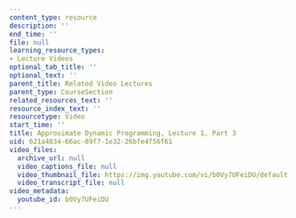 ```yaml
---
content_type: resource
description: ''
end_time: ''
file: null
learning_resource_types:
- Lecture Videos
optional_tab_title: ''
optional_text: ''
parent_title: Related Video Lectures
parent_type: CourseSection
related_resources_text: ''
resource_index_text: ''
resourcetype: Video
start_time: ''
title: Approximate Dynamic Programming, Lecture 1, Part 3
uid: 621a4834-66ac-89f7-1e32-26bfe4f56f61
video_files:
  archive_url: null
  video_captions_file: null
  video_thumbnail_file: https://img.youtube.com/vi/b0Vy7UFeiDU/default.jpg
  video_transcript_file: null
video_metadata:
  youtube_id: b0Vy7UFeiDU
---
```

